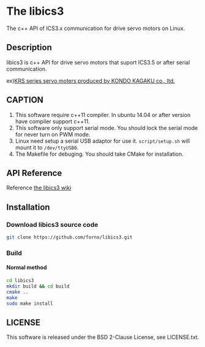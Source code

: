 # The libics3
The c++ API of ICS3.x communication for drive servo motors on Linux.

## Description
libics3 is c++ API for drive servo motors
that suport ICS3.5 or after serial communication.

ex)[KRS series servo moters produced by KONDO KAGAKU co., ltd.](http://kondo-robot.com/product-category/servomotor/krs)

## CAPTION
1. This software require c++11 compiler. In ubuntu 14.04 or after version have compiler support c++11.
2. This software only support serial mode. You should lock the serial mode for never turn on PWM mode.
3. Linux need setup a serial USB adaptor for use it. `script/setup.sh` will mount it to `/dev/ttyUSB0`.
4. The Makefile for debuging. You should take CMake for installation.

## API Reference
Reference [the libics3 wiki](https://github.com/forno/libics3/wiki)

## Installation
### Download libics3 source code

```sh
git clone https://github.com/forno/libics3.git
```
### Build
#### Normal method

```sh
cd libics3
mkdir build && cd build
cmake ..
make
sudo make install
```

## LICENSE
This software is released under the BSD 2-Clause License, see LICENSE.txt.
